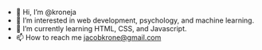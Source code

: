 - 👋 Hi, I’m @kroneja
- 👀 I’m interested in web development, psychology, and machine learning.
- 🌱 I’m currently learning HTML, CSS, and Javascript.
- 📫 How to reach me jacobkrone@gmail.com

<!---
kroneja/kroneja is a ✨ special ✨ repository because its `README.md` (this file) appears on your GitHub profile.
You can click the Preview link to take a look at your changes.
--->
